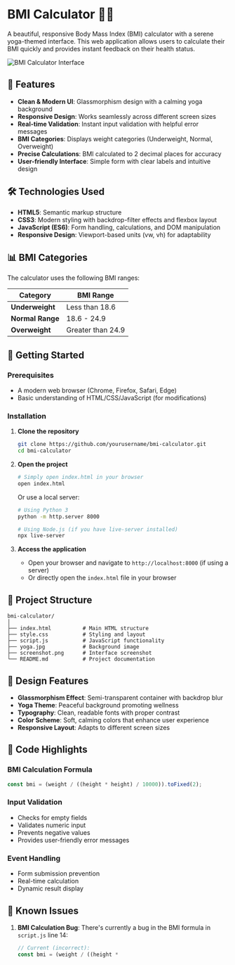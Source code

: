 # BMI Calculator 🏃‍♀️

A beautiful, responsive Body Mass Index (BMI) calculator with a serene yoga-themed interface. This web application allows users to calculate their BMI quickly and provides instant feedback on their health status.

![BMI Calculator Interface](screenshot.png)

## 🌟 Features

- **Clean & Modern UI**: Glassmorphism design with a calming yoga background
- **Responsive Design**: Works seamlessly across different screen sizes
- **Real-time Validation**: Instant input validation with helpful error messages
- **BMI Categories**: Displays weight categories (Underweight, Normal, Overweight)
- **Precise Calculations**: BMI calculated to 2 decimal places for accuracy
- **User-friendly Interface**: Simple form with clear labels and intuitive design

## 🛠️ Technologies Used

- **HTML5**: Semantic markup structure
- **CSS3**: Modern styling with backdrop-filter effects and flexbox layout
- **JavaScript (ES6)**: Form handling, calculations, and DOM manipulation
- **Responsive Design**: Viewport-based units (vw, vh) for adaptability

## 📊 BMI Categories

The calculator uses the following BMI ranges:

| Category | BMI Range |
|----------|-----------|
| **Underweight** | Less than 18.6 |
| **Normal Range** | 18.6 - 24.9 |
| **Overweight** | Greater than 24.9 |

## 🚀 Getting Started

### Prerequisites

- A modern web browser (Chrome, Firefox, Safari, Edge)
- Basic understanding of HTML/CSS/JavaScript (for modifications)

### Installation

1. **Clone the repository**
   ```bash
   git clone https://github.com/yourusername/bmi-calculator.git
   cd bmi-calculator
   ```

2. **Open the project**
   ```bash
   # Simply open index.html in your browser
   open index.html
   ```
   
   Or use a local server:
   ```bash
   # Using Python 3
   python -m http.server 8000
   
   # Using Node.js (if you have live-server installed)
   npx live-server
   ```

3. **Access the application**
   - Open your browser and navigate to `http://localhost:8000` (if using a server)
   - Or directly open the `index.html` file in your browser

## 📁 Project Structure

```
bmi-calculator/
│
├── index.html          # Main HTML structure
├── style.css           # Styling and layout
├── script.js           # JavaScript functionality
├── yoga.jpg            # Background image
├── screenshot.png      # Interface screenshot
└── README.md           # Project documentation
```

## 🎨 Design Features

- **Glassmorphism Effect**: Semi-transparent container with backdrop blur
- **Yoga Theme**: Peaceful background promoting wellness
- **Typography**: Clean, readable fonts with proper contrast
- **Color Scheme**: Soft, calming colors that enhance user experience
- **Responsive Layout**: Adapts to different screen sizes

## 🔧 Code Highlights

### BMI Calculation Formula
```javascript
const bmi = (weight / ((height * height) / 10000)).toFixed(2);
```

### Input Validation
- Checks for empty fields
- Validates numeric input
- Prevents negative values
- Provides user-friendly error messages

### Event Handling
- Form submission prevention
- Real-time calculation
- Dynamic result display

## 🐛 Known Issues

1. **BMI Calculation Bug**: There's currently a bug in the BMI formula in `script.js` line 14:
   ```javascript
   // Current (incorrect):
   const bmi = (weight / ((height *